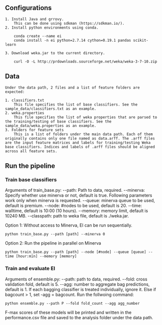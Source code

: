 ## Configurations
	1. Install Java and grrovy.
		This can be done using sdkman (https://sdkman.io/).
	2. Install python environments using conda.

		conda create --name ei
		conda install -n ei python=2.7.14 cython=0.19.1 pandas scikit-learn

	3. Download weka.jar to the current directory.

		curl -O -L http://prdownloads.sourceforge.net/weka/weka-3-7-10.zip

## Data
	Under the data path, 2 files and a list of feature folders are expected: 

	1. classifiers.txt
		This file specifies the list of base classifiers. See the sample_data/classifiers.txt as an example.
	2. weka.properties
		This file specifies the list of weka properties that are parsed to the training/testing of base classifiers. See the sample_data/weka.properties as an example.
	3. Folders for feature sets
		This is a list of folders under the main data path. Each of them originally contains only one file named as data.arff. The .arff files are the input feature matrices and labels for training/testing Weka base classifiers. Indices and labels of .arff files should be aligned across all feature sets. 

## Run the pipeline

### Train base classifiers

Arguments of train_base.py:
--path: Path to data, required.
--minerva: Specify whether use minerva or not, default is true. Following parameters work only when minerva is requested. 
	--queue: minerva queue to be used, default is premium. 
	--node: #nodes to be used, default is 20. 
	--time: walltime, default is 10:00 (10 hours).
	--memory: memory limit, default is 10240 MB.
	--classpath: path to weka file, default is ./weka.jar.

Option 1: Without access to Minerva, EI can be run sequentially.

	python train_base.py --path [path] --minerva 0 

Option 2: Run the pipeline in parallel on Minerva

	python train_base.py --path [path] --node [#node] --queue [queue] --time [hour:min] --memory [memory]

### Train and evaluate EI

Arguments of ensemble.py:
--path: path to data, required.
--fold: cross validation fold, default is 5.
--agg: number to aggregate bag predictions, default is 1. 
	If each bagging classifier is treated individually, ignore it. Else if bagcount > 1, set -agg = bagcount. 
	Run the follwoing command:

	python ensemble.py --path P --fold fold_count --agg agg_number

F-max scores of these models will be printed and written in the performance.csv file and saved to the analysis folder under the data path.
